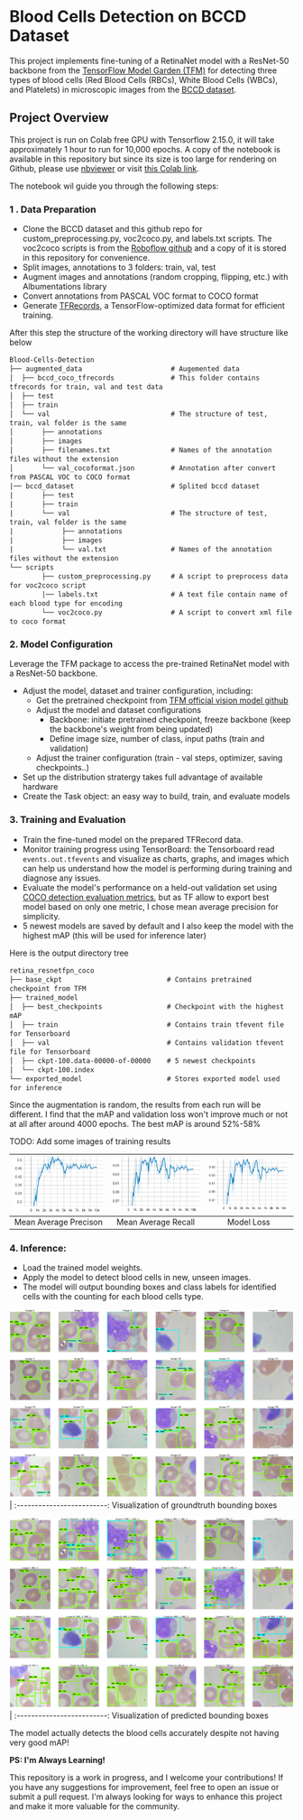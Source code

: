 # Blood Cells Detection on BCCD Dataset
This project implements fine-tuning of a RetinaNet model with a ResNet-50 backbone from the [TensorFlow Model Garden (TFM)](https://github.com/tensorflow/models) for detecting three types of blood cells (Red Blood Cells (RBCs), White Blood Cells (WBCs), and Platelets) in microscopic images from the [BCCD dataset](https://github.com/Shenggan/BCCD_Dataset).

## Project Overview
This project is run on Colab free GPU with Tensorflow 2.15.0, it will take approximately 1 hour to run for 10,000 epochs. A copy of the notebook is available in this repository but since its size is too large for rendering on Github, please use [nbviewer](https://nbviewer.org/)
or visit [this Colab link](https://colab.research.google.com/drive/1PsVqMfThRWEhOG1w2HDbs7OgICSIMd2d?usp=drive_link). 

The notebook wil guide you through the following steps:

### 1 . Data Preparation
- Clone the BCCD dataset and this github repo for custom_preprocessing.py, voc2coco.py, and labels.txt scripts. The voc2coco scripts is from the [Roboflow github](https://github.com/roboflow/voc2coco) and a copy of it is stored in this repository for convenience.
- Split images, annotations to 3 folders: train, val, test
- Augment images and annotations (random cropping, flipping, etc.) with Albumentations library
- Convert annotations from PASCAL VOC format to COCO format
- Generate [TFRecords](https://www.tensorflow.org/tutorials/load_data/tfrecord), a TensorFlow-optimized data format for efficient training.

After this step the structure of the working directory will have structure like below
```
Blood-Cells-Detection
├── augmented_data                      # Augemented data
│  ├── bccd_coco_tfrecords              # This folder contains tfrecords for train, val and test data 
│  ├── test
│  ├── train
│  └── val                              # The structure of test, train, val folder is the same
│       ├── annotations
│       ├── images
│       ├── filenames.txt               # Names of the annotation files without the extension
│       └── val_cocoformat.json         # Annotation after convert from PASCAL VOC to COCO format
|── bccd_dataset                        # Splited bccd dataset
|       ├── test
|       ├── train
|       └── val                         # The structure of test, train, val folder is the same
|            ├── annotations
|            ├── images
|            └── val.txt                # Names of the annotation files without the extension
└── scripts
        ├── custom_preprocessing.py     # A script to preprocess data for voc2coco script
        |── labels.txt                  # A text file contain name of each blood type for encoding
        └── voc2coco.py                 # A script to convert xml file to coco format
```

### 2. Model Configuration
Leverage the TFM package to access the pre-trained RetinaNet model with a ResNet-50 backbone.
- Adjust the model, dataset and trainer configuration, including:
  - Get the pretrained checkpoint from [TFM official vision model github](https://github.com/tensorflow/models/blob/master/official/vision/MODEL_GARDEN.md)
  - Adjust the model and dataset configurations
    - Backbone: initiate pretrained checkpoint, freeze backbone (keep the backbone's weight from being updated)
    - Define image size, number of class, input paths (train and validation)
  - Adjust the trainer configuration (train - val steps, optimizer, saving checkpoints..)
- Set up the distribution stratergy takes full advantage of available hardware
- Create the Task object: an easy way to build, train, and evaluate models 

### 3. Training and Evaluation
- Train the fine-tuned model on the prepared TFRecord data.
- Monitor training progress using TensorBoard: the Tensorboard read `events.out.tfevents` and visualize as charts, graphs, and images which can help us understand how the model is performing during training and diagnose any issues.
- Evaluate the model's performance on a held-out validation set using [COCO detection evaluation metrics](https://cocodataset.org/#detection-eval), but as TF allow to export best model based on only one metric, I chose mean average precision for simplicity.
- 5 newest models are saved by default and I also keep the model with the highest mAP (this will be used for inference later)

Here is the output directory tree
```
retina_resnetfpn_coco
├── base_ckpt                          # Contains pretrained checkpoint from TFM
├── trained_model
│  ├── best_checkpoints                # Checkpoint with the highest mAP
│  ├── train                           # Contains train tfevent file for Tensorboard
│  ├── val                             # Contains validation tfevent file for Tensorboard
│  ├── ckpt-100.data-00000-of-00000    # 5 newest checkpoints 
│  └── ckpt-100.index
└── exported_model                     # Stores exported model used for inference
```

Since the augmentation is random, the results from each run will be different. I find that the mAP and validation loss won't improve much or not at all after around 4000 epochs.
The best mAP is around 52%-58%

TODO: Add some images of training results

![](results/APm.png) | ![](results/ARm.png) | ![](results/ARm.png)|
:------------------: | :------------------: | :------------------:|
Mean Average Precison |  Mean Average Recall | Model Loss

### 4. Inference:
- Load the trained model weights.
- Apply the model to detect blood cells in new, unseen images. 
- The model will output bounding boxes and class labels for identified cells with the counting for each blood cells type.

![](results/test_gt.png)  |
:-------------------------:
Visualization of groundtruth bounding boxes

![](results/test_pred.png)|
:-------------------------:
Visualization of predicted bounding boxes

The model actually detects the blood cells accurately despite not having very good mAP!   

<!---
**PS:** This project has been an incredible learning journey, and I couldn't have made it without the amazing Ms. Tyna as my mentor from the PyLadies Vienna program! 
Huge thanks for all the support and guidance!
-->

**PS: I'm Always Learning!**

This repository is a work in progress, and I welcome your contributions! If you have any suggestions for improvement, feel free to open an issue or submit a pull request. I'm always looking for ways to enhance this project and make it more valuable for the community.
